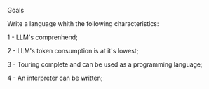 Goals

Write a language whith the following characteristics:

1 - LLM's comprenhend;

2 - LLM's token consumption is at it's lowest;

3 - Touring complete and can be used as a programming language;

4 - An interpreter can be written;
